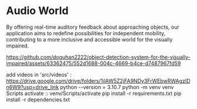 # Audio World

 By offering real-time auditory feedback about approaching objects, our application aims to redefine possibilities for independent mobility, contributing to a more inclusive and accessible world for the visually impaired.






https://github.com/doguhan2222/object-detection-system-for-the-visually-impaired/assets/63362475/552d1688-004c-4669-b4ce-d7487967fd59



add videos in 'src/videos' :  https://drive.google.com/drive/folders/1ilAW5Z2jFA9NDy3FrWEbwRWAgzIDn6W9?usp=drive_link 
python --version = 3.10.7
python -m venv venv
Scripts activate :: venv/Scripts/activate
 pip install -r requirements.txt
 pip install -r dependencies.txt